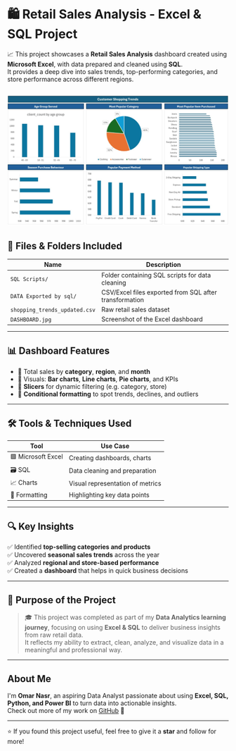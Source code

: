 # 🛍️ Retail Sales Analysis - Excel & SQL Project

📈 This project showcases a **Retail Sales Analysis** dashboard created using **Microsoft Excel**, with data prepared and cleaned using **SQL**.  
It provides a deep dive into sales trends, top-performing categories, and store performance across different regions.


![Dashboard Preview](DASHBOARD.jpg)
---

## 📁 Files & Folders Included

| Name                      | Description                                       |
|---------------------------|---------------------------------------------------|
| `SQL Scripts/`            | Folder containing SQL scripts for data cleaning   |
| `DATA Exported by sql/`        | CSV/Excel files exported from SQL after transformation        |
| `shopping_trends_updated.csv`         | Raw retail sales dataset                          |
| `DASHBOARD.jpg`           | Screenshot of the Excel dashboard                 |

---

## 📊 Dashboard Features

- 📌 Total sales by **category**, **region**, and **month**
- 📌 Visuals: **Bar charts**, **Line charts**, **Pie charts**, and KPIs
- 📌 **Slicers** for dynamic filtering (e.g. category, store)
- 📌 **Conditional formatting** to spot trends, declines, and outliers

---

## 🛠 Tools & Techniques Used

| Tool            | Use Case                                      |
|-----------------|-----------------------------------------------|
| 🟩 Microsoft Excel | Creating dashboards, charts                  |
| 🗃️ SQL      | Data cleaning and preparation                |
| 📈 Charts         | Visual representation of metrics              |
| 🎨 Formatting     | Highlighting key data points                  |

---

## 🔍 Key Insights

✅ Identified **top-selling categories and products**  
✅ Uncovered **seasonal sales trends** across the year  
✅ Analyzed **regional and store-based performance**  
✅ Created a **dashboard** that helps in quick business decisions  

---

## 📌 Purpose of the Project

> 🎓 This project was completed as part of my **Data Analytics learning journey**, focusing on using **Excel & SQL** to deliver business insights from raw retail data.  
> It reflects my ability to extract, clean, analyze, and visualize data in a meaningful and professional way.

---

##  About Me

I'm **Omar Nasr**, an aspiring Data Analyst passionate about using **Excel, SQL, Python, and Power BI** to turn data into actionable insights.  
Check out more of my work on [GitHub](https://github.com/omar-nasr22) 🔗

---

⭐ If you found this project useful, feel free to give it a **star** and follow for more!
